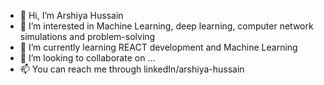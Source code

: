 - 👋 Hi, I’m Arshiya Hussain
- 👀 I’m interested in Machine Learning, deep learning, computer network simulations and problem-solving 
- 🌱 I’m currently learning REACT development and Machine Learning
- 💞️ I’m looking to collaborate on ...
- 📫 You can reach me through linkedIn/arshiya-hussain

<!---
ozark-08/ozark-08 is a ✨ special ✨ repository because its `README.md` (this file) appears on your GitHub profile.
You can click the Preview link to take a look at your changes.
--->
